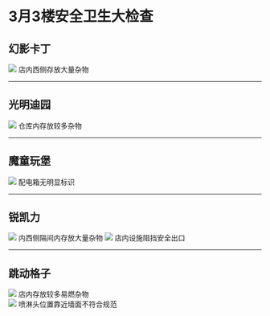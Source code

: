 # 3月3楼安全卫生大检查


## 幻影卡丁
![](/inspection-img/m3/2m-3f-1.jpg)
店内西侧存放大量杂物

---

## 光明迪园
![](/inspection-img/m3/2m-3f-2.jpg)
仓库内存放较多杂物

---

## 魔童玩堡
![](/inspection-img/m3/2m-3f-3.jpg)
配电箱无明显标识

---

## 锐凯力
![](/inspection-img/m3/2m-3f-4.jpg)
内西侧隔间内存放大量杂物
![](/inspection-img/m3/2m-3f-5.jpg)
店内设施阻挡安全出口

---

## 跳动格子
![](/inspection-img/m3/2m-3f-6.jpg)
店内存放较多易燃杂物  
![](/inspection-img/m3/2m-3f-7.jpg)
喷淋头位置靠近墙面不符合规范
